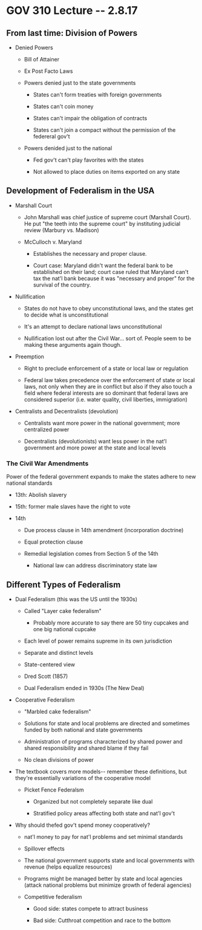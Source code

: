 # GOV 310 Lecture -- 2.8.17

## From last time: Division of Powers

- Denied Powers

    - Bill of Attainer

    - Ex Post Facto Laws

    - Powers denied just to the state governments

        - States can't form treaties with foreign governments

        - States can't coin money

        - States can't impair the obligation of contracts

        - States can't join a compact without the permission of the federeral
          gov't

    - Powers denided just to the national

        - Fed gov't can't play favorites with the states

        - Not allowed to place duties on items exported on any state

## Development of Federalism in the USA

- Marshall Court

    - John Marshall was chief justice of supreme court (Marshall Court). He put
      "the teeth into the supreme court" by instituting judicial review
      (Marbury vs. Madison)

    - McCulloch v. Maryland

      - Establishes the necessary and proper clause.

      - Court case: Maryland didn't want the federal bank to be established on
        their land; court case ruled that Maryland can't tax the nat'l bank
        because it was "necessary and proper" for the survival of the country.

- Nullification

    - States do not have to obey unconstitutional laws, and the states get to
      decide what is unconstitutional

    - It's an attempt to declare national laws unconstitutional

    - Nullification lost out after the Civil War... sort of. People seem to be
      making these arguments again though.

- Preemption

    - Right to preclude enforcement of a state or local law or regulation

    - Federal law takes precedence over the enforcement of state or local laws,
      not only when they are in conflict but also if they also touch a field
      where federal interests are so dominant that federal laws are considered
      superior (i.e. water quality, civil liberties, immigration)

- Centralists and Decentralists (devolution)

    - Centralists want more power in the national government; more centralized
      power

    - Decentralists (devolutionists) want less power in the nat'l government
      and more power at the state and local levels

### The Civil War Amendments

Power of the federal government expands to make the states adhere to new
national standards

- 13th: Abolish slavery

- 15th: former male slaves have the right to vote

- 14th

    - Due process clause in 14th amendment (incorporation doctrine)

    - Equal protection clause

    - Remedial legislation comes from Section 5 of the 14th

        - National law can address discriminatory state law

## Different Types of Federalism

- Dual Federalism (this was the US until the 1930s)

    - Called "Layer cake federalism"

        - Probably more accurate to say there are 50 tiny cupcakes and one big
          national cupcake

    - Each level of power remains supreme in its own jurisdiction

    - Separate and distinct levels

    - State-centered view

    - Dred Scott (1857)

    - Dual Federalism ended in 1930s (The New Deal)

- Cooperative Federalism

    - "Marbled cake federalism"

    - Solutions for state and local problems are directed and sometimes funded
      by both national and state governments

    - Administration of programs characterized by shared power and shared
      responsibility and shared blame if they fail

    - No clean divisions of power

- The textbook covers more models-- remember these definitions, but they're
  essentially variations of the cooperative model

    - Picket Fence Federalsm

        - Organized but not completely separate like dual

        - Stratified policy areas affecting both state and nat'l gov't

- Why should thefed gov't spend money cooperatively?

    - nat'l money to pay for nat'l problems and set minimal standards

    - Spillover effects

    - The national government supports state and local governments with revenue
      (helps equalize resources)

    - Programs might be managed better by state and local agencies (attack
      national problems but minimize growth of federal agencies)

    - Competitive federalism

        - Good side: states compete to attract business

        - Bad side: Cutthroat competition and race to the bottom
